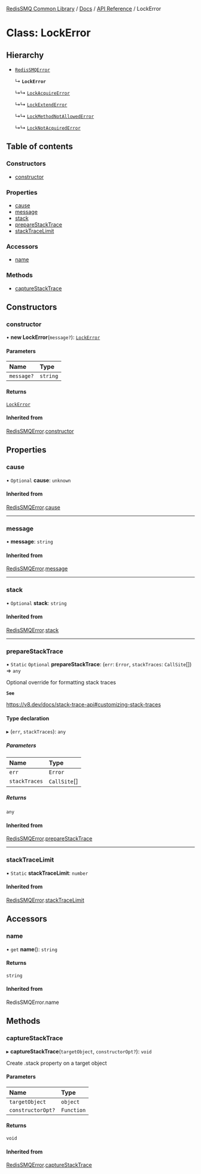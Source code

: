 [RedisSMQ Common Library](../../../README.md) / [Docs](../../README.md) / [API Reference](../README.md) / LockError

# Class: LockError

## Hierarchy

- [`RedisSMQError`](RedisSMQError.md)

  ↳ **`LockError`**

  ↳↳ [`LockAcquireError`](LockAcquireError.md)

  ↳↳ [`LockExtendError`](LockExtendError.md)

  ↳↳ [`LockMethodNotAllowedError`](LockMethodNotAllowedError.md)

  ↳↳ [`LockNotAcquiredError`](LockNotAcquiredError.md)

## Table of contents

### Constructors

- [constructor](LockError.md#constructor)

### Properties

- [cause](LockError.md#cause)
- [message](LockError.md#message)
- [stack](LockError.md#stack)
- [prepareStackTrace](LockError.md#preparestacktrace)
- [stackTraceLimit](LockError.md#stacktracelimit)

### Accessors

- [name](LockError.md#name)

### Methods

- [captureStackTrace](LockError.md#capturestacktrace)

## Constructors

### constructor

• **new LockError**(`message?`): [`LockError`](LockError.md)

#### Parameters

| Name | Type |
| :------ | :------ |
| `message?` | `string` |

#### Returns

[`LockError`](LockError.md)

#### Inherited from

[RedisSMQError](RedisSMQError.md).[constructor](RedisSMQError.md#constructor)

## Properties

### cause

• `Optional` **cause**: `unknown`

#### Inherited from

[RedisSMQError](RedisSMQError.md).[cause](RedisSMQError.md#cause)

___

### message

• **message**: `string`

#### Inherited from

[RedisSMQError](RedisSMQError.md).[message](RedisSMQError.md#message)

___

### stack

• `Optional` **stack**: `string`

#### Inherited from

[RedisSMQError](RedisSMQError.md).[stack](RedisSMQError.md#stack)

___

### prepareStackTrace

▪ `Static` `Optional` **prepareStackTrace**: (`err`: `Error`, `stackTraces`: `CallSite`[]) => `any`

Optional override for formatting stack traces

**`See`**

https://v8.dev/docs/stack-trace-api#customizing-stack-traces

#### Type declaration

▸ (`err`, `stackTraces`): `any`

##### Parameters

| Name | Type |
| :------ | :------ |
| `err` | `Error` |
| `stackTraces` | `CallSite`[] |

##### Returns

`any`

#### Inherited from

[RedisSMQError](RedisSMQError.md).[prepareStackTrace](RedisSMQError.md#preparestacktrace)

___

### stackTraceLimit

▪ `Static` **stackTraceLimit**: `number`

#### Inherited from

[RedisSMQError](RedisSMQError.md).[stackTraceLimit](RedisSMQError.md#stacktracelimit)

## Accessors

### name

• `get` **name**(): `string`

#### Returns

`string`

#### Inherited from

RedisSMQError.name

## Methods

### captureStackTrace

▸ **captureStackTrace**(`targetObject`, `constructorOpt?`): `void`

Create .stack property on a target object

#### Parameters

| Name | Type |
| :------ | :------ |
| `targetObject` | `object` |
| `constructorOpt?` | `Function` |

#### Returns

`void`

#### Inherited from

[RedisSMQError](RedisSMQError.md).[captureStackTrace](RedisSMQError.md#capturestacktrace)
